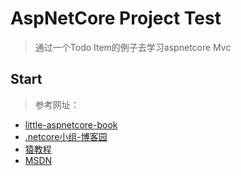 # AspNetCore Project Test
> 通过一个Todo Item的例子去学习aspnetcore Mvc

## Start
> 参考网址：
* [little-aspnetcore-book](https://windsting.github.io/little-aspnetcore-book/book/)
* [.netcore小组-博客园](http://www.cnblogs.com/dotNETCoreSG)
* [猿教程](http://www.yuanjiaocheng.net/ASPNET-CORE/first.html)
* [MSDN](https://docs.microsoft.com/zh-cn/aspnet/core/getting-started)
